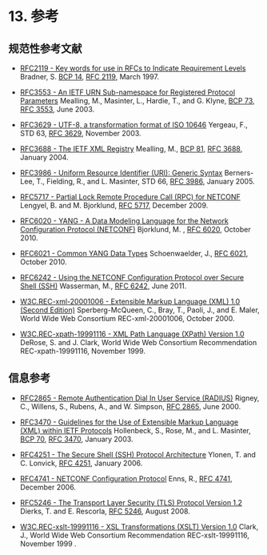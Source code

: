 # 13. 参考

## 规范性参考文献


- [RFC2119 - Key words for use in RFCs to Indicate Requirement Levels](https://tools.ietf.org/html/rfc2119)  Bradner, S. [BCP 14](https://tools.ietf.org/html/bcp14), [RFC 2119](https://tools.ietf.org/html/rfc2119), March 1997.

- [RFC3553 - An IETF URN Sub-namespace for Registered Protocol Parameters](https://tools.ietf.org/html/rfc3553)  Mealling, M., Masinter, L., Hardie, T., and G. Klyne, [BCP 73](https://tools.ietf.org/html/bcp73), [RFC 3553](https://tools.ietf.org/html/rfc3553), June 2003.

- [RFC3629 - UTF-8, a transformation format of ISO 10646](https://tools.ietf.org/html/rfc3629)  Yergeau, F., STD 63, [RFC 3629](https://tools.ietf.org/html/rfc3629), November 2003.

- [RFC3688 - The IETF XML Registry](https://tools.ietf.org/html/rfc3688)  Mealling, M., [BCP 81](https://tools.ietf.org/html/bcp81), [RFC 3688](https://tools.ietf.org/html/rfc3688), January 2004.

- [RFC3986 - Uniform Resource Identifier (URI): Generic Syntax](https://tools.ietf.org/html/rfc3986)  Berners-Lee, T., Fielding, R., and L. Masinter, STD 66, [RFC 3986](https://tools.ietf.org/html/rfc3986), January 2005.

- [RFC5717 - Partial Lock Remote Procedure Call (RPC) for NETCONF](https://tools.ietf.org/html/rfc5717)  Lengyel, B. and M. Bjorklund, [RFC 5717](https://tools.ietf.org/html/rfc5717), December 2009.

- [RFC6020 - YANG - A Data Modeling Language for the Network Configuration Protocol (NETCONF)](https://tools.ietf.org/html/rfc6020)  Bjorklund, M. , [RFC 6020](https://tools.ietf.org/html/rfc6020), October 2010.

- [RFC6021 - Common YANG Data Types](https://tools.ietf.org/html/rfc6021)  Schoenwaelder, J., [RFC 6021](https://tools.ietf.org/html/rfc6021), October 2010.

- [RFC6242 - Using the NETCONF Configuration Protocol over Secure Shell (SSH)](https://tools.ietf.org/html/rfc6242)  Wasserman, M., [RFC 6242](https://tools.ietf.org/html/rfc6242), June 2011.

- [W3C.REC-xml-20001006 - Extensible Markup Language (XML) 1.0 (Second Edition)](http://www.w3.org/TR/2000/REC-xml-20001006) Sperberg-McQueen, C., Bray, T., Paoli, J., and E. Maler, World Wide Web Consortium REC-xml-20001006, October 2000.

- [W3C.REC-xpath-19991116 - XML Path Language (XPath) Version 1.0](http://www.w3.org/TR/1999/REC-xpath-19991116) DeRose, S. and J. Clark, World Wide Web Consortium Recommendation REC-xpath-19991116, November 1999.

## 信息参考

- [RFC2865 - Remote Authentication Dial In User Service (RADIUS)](https://tools.ietf.org/html/rfc2865)  Rigney, C., Willens, S., Rubens, A., and W. Simpson, [RFC 2865](https://tools.ietf.org/html/rfc2865), June 2000.

- [RFC3470 - Guidelines for the Use of Extensible Markup Language (XML) within IETF Protocols](https://tools.ietf.org/html/rfc3470)  Hollenbeck, S., Rose, M., and L. Masinter, [BCP 70](https://tools.ietf.org/html/bcp70), [RFC 3470](https://tools.ietf.org/html/rfc3470), January 2003.

- [RFC4251 - The Secure Shell (SSH) Protocol Architecture](https://tools.ietf.org/html/rfc4251)  Ylonen, T. and C. Lonvick, [RFC 4251](https://tools.ietf.org/html/rfc4251), January 2006.

- [RFC4741 - NETCONF Configuration Protocol](https://tools.ietf.org/html/rfc4741)  Enns, R., [RFC 4741](https://tools.ietf.org/html/rfc4741), December 2006.

- [RFC5246 - The Transport Layer Security (TLS) Protocol Version 1.2](https://tools.ietf.org/html/rfc5246)  Dierks, T. and E. Rescorla, [RFC 5246](https://tools.ietf.org/html/rfc5246), August 2008.

- [W3C.REC-xslt-19991116 - XSL Transformations (XSLT) Version 1.0](http://www.w3.org/TR/1999/REC-xslt-19991116) Clark, J., World Wide Web Consortium Recommendation REC-xslt-19991116,  November 1999 .
